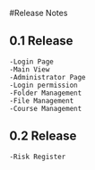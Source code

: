 #Release Notes

## 0.1 Release
	-Login Page
	-Main View
	-Administrator Page
	-Login permission
	-Folder Management
	-File Management
	-Course Management

## 0.2 Release
	-Risk Register
	